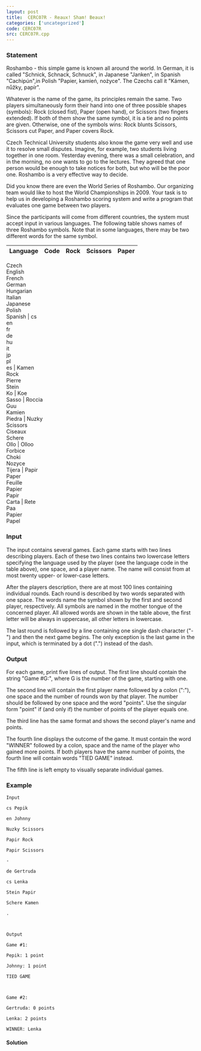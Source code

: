 ```yaml
---
layout: post
title:  CERC07R - Reaux! Sham! Beaux!
categories: ['uncategorized']
code: CERC07R
src: CERC07R.cpp
---
```


### **Statement**

Roshambo - this simple game is known all around the world. In German, it is
called "Schnick, Schnack, Schnuck", in Japanese "Janken", in Spanish
"Cachipún",in Polish "Papier, kamień, nożyce". The Czechs call it "Kámen,
nůžky, papír".

Whatever is the name of the game, its principles remain the same. Two players
simultaneously form their hand into one of three possible shapes (symbols):
Rock (closed fist), Paper (open hand), or Scissors (two fingers extended). If
both of them show the same symbol, it is a tie and no points are given.
Otherwise, one of the symbols wins: Rock blunts Scissors, Scissors cut Paper,
and Paper covers Rock.

Czech Technical University students also know the game very well and use it to
resolve small disputes. Imagine, for example, two students living together in
one room. Yesterday evening, there was a small celebration, and in the
morning, no one wants to go to the lectures. They agreed that one person would
be enough to take notices for both, but who will be the poor one. Roshambo is
a very effective way to decide.

Did you know there are even the World Series of Roshambo. Our organizing team
would like to host the World Championships in 2009. Your task is to help us in
developing a Roshambo scoring system and write a program that evaluates one
game between two players.

Since the participants will come from different countries, the system must
accept input in various languages. The following table shows names of three
Roshambo symbols. Note that in some languages, there may be two different
words for the same symbol.

Language | Code | Rock | Scissors | Paper  
---|---|---|---|---  
Czech  
English  
French  
German  
Hungarian  
Italian  
Japanese  
Polish  
Spanish | cs  
en  
fr  
de  
hu  
it  
jp  
pl  
es | Kamen  
Rock  
Pierre  
Stein  
Ko | Koe  
Sasso | Roccia  
Guu  
Kamien  
Piedra | Nuzky  
Scissors  
Ciseaux  
Schere  
Ollo | Olloo  
Forbice  
Choki  
Nozyce  
Tijera | Papir  
Paper  
Feuille  
Papier  
Papir  
Carta | Rete  
Paa  
Papier  
Papel  
  
### Input

The input contains several games. Each game starts with two lines describing
players. Each of these two lines contains two lowercase letters specifying the
language used by the player (see the language code in the table above), one
space, and a player name. The name will consist from at most twenty upper- or
lower-case letters.

After the players description, there are at most 100 lines containing
individual rounds. Each round is described by two words separated with one
space. The words name the symbol shown by the first and second player,
respectively. All symbols are named in the mother tongue of the concerned
player. All allowed words are shown in the table above, the first letter will
be always in uppercase, all other letters in lowercase.

The last round is followed by a line containing one single dash character
("-") and then the next game begins. The only exception is the last game in
the input, which is terminated by a dot (".") instead of the dash.

### Output

For each game, print five lines of output. The first line should contain the
string "Game #G:", where G is the number of the game, starting with one.

The second line will contain the first player name followed by a colon (":"),
one space and the number of rounds won by that player. The number should be
followed by one space and the word "points". Use the singular form "point" if
(and only if) the number of points of the player equals one.

The third line has the same format and shows the second player's name and
points.

The fourth line displays the outcome of the game. It must contain the word
"WINNER" followed by a colon, space and the name of the player who gained more
points. If both players have the same number of points, the fourth line will
contain words "TIED GAME" instead.

The fifth line is left empty to visually separate individual games.

### Example

    
    
    Input
    cs Pepik
    en Johnny
    Nuzky Scissors
    Papir Rock
    Papir Scissors
    -
    de Gertruda
    cs Lenka
    Stein Papir
    Schere Kamen
    .
    
    Output
    Game #1:
    Pepik: 1 point
    Johnny: 1 point
    TIED GAME
    
    Game #2:
    Gertruda: 0 points
    Lenka: 2 points
    WINNER: Lenka
    
    



#### **Solution**



